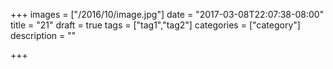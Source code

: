 +++
images = ["/2016/10/image.jpg"]
date = "2017-03-08T22:07:38-08:00"
title = "21"
draft = true
tags = ["tag1","tag2"]
categories = ["category"]
description = ""

+++

